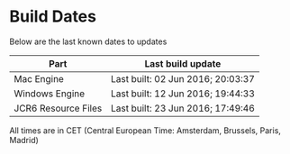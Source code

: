 # Build Dates

Below are the last known dates to updates

Part | Last build update
-----|-----
Mac Engine | Last built: 02 Jun 2016; 20:03:37
Windows Engine | Last built: 12 Jun 2016; 19:44:33
JCR6 Resource Files | Last built: 23 Jun 2016; 17:49:46
All times are in CET (Central European Time: Amsterdam, Brussels, Paris, Madrid)



